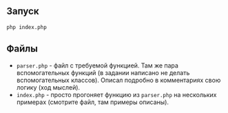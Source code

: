 ## Запуск

```bash
php index.php
```

## Файлы

- `parser.php` - файл с требуемой функцией. Там же пара вспомогательных функций (в задании написано не делать вспомогательных классов). Описал подробно в комментариях свою логику (ход мыслей).
- `index.php` - просто прогоняет функцию из `parser.php` на нескольких примерах (смотрите файл, там примеры описаны).